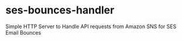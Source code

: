 # ses-bounces-handler
Simple HTTP Server to Handle API requests from Amazon SNS for SES Email Bounces
